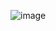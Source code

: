 ![image](https://github.com/Abhi865625/chatgpt-clone/assets/93569162/414744c1-65cb-4e7f-8e53-95b9c10d04e6)

